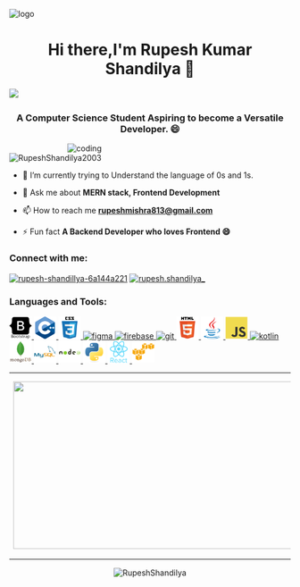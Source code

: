 ![logo](https://github.com/RupeshShandilya/RupeshShandilya/blob/main/bn.png)
<h1 align="center">Hi there,I'm Rupesh Kumar Shandilya 👋</h1>
<img src="https://user-images.githubusercontent.com/73097560/115834477-dbab4500-a447-11eb-908a-139a6edaec5c.gif">
<h3 align="center">A Computer Science Student Aspiring to become a Versatile Developer. 😄</h3>
<img align ="right" alt="coding" width="400" src="https://user-images.githubusercontent.com/55389276/140866485-8fb1c876-9a8f-4d6a-98dc-08c4981eaf70.gif">
<p align="left"> <img src="https://komarev.com/ghpvc/?username=RupeshShandilya2003&label=Profile%20views&color=0e75b6&style=flat" alt="RupeshShandilya2003" /> </p>

- 🌱 I’m currently trying to Understand the language of 0s and 1s.

- 💬 Ask me about **MERN stack, Frontend Development**

- 📫 How to reach me **rupeshmishra813@gmail.com**

- ⚡ Fun fact **A Backend Developer who loves Frontend 😄**

<h3 align="left">Connect with me:</h3>
<p align="left">
  
<a href="https://www.linkedin.com/in/rupesh-shandilya-04655a193/" target="_blank"><img align="center" src="https://cdn.jsdelivr.net/npm/simple-icons@v3/icons/linkedin.svg" alt="rupesh-shandillya-6a144a221" height="30" width="40" /></a>
<a href="https://www.instagram.com/rupesh.shandilya_/" target="_blank"><img align="center" src="https://cdn.jsdelivr.net/npm/simple-icons@v3/icons/instagram.svg" alt="rupesh.shandilya_" height="30" width="40" /></a>
</p>

<h3 align="left">Languages and Tools:</h3>
 <p align="left"> <a href="https://getbootstrap.com" target="_blank" rel="noreferrer"> <img
                src="https://raw.githubusercontent.com/devicons/devicon/master/icons/bootstrap/bootstrap-plain-wordmark.svg"
                alt="bootstrap" width="40" height="40" /> </a> <a href="https://www.w3schools.com/cpp/" target="_blank"
            rel="noreferrer"> 
            <img
                src="https://raw.githubusercontent.com/devicons/devicon/master/icons/cplusplus/cplusplus-original.svg"
                alt="cplusplus" width="40" height="40" /> </a> <a href="https://www.w3schools.com/css/" target="_blank"
            rel="noreferrer"> 
            <img
                src="https://raw.githubusercontent.com/devicons/devicon/master/icons/css3/css3-original-wordmark.svg"
                alt="css3" width="40" height="40" /> </a> <a href="https://www.figma.com/" target="_blank" rel="noreferrer"> <img
                src="https://www.vectorlogo.zone/logos/figma/figma-icon.svg" alt="figma" width="40" height="40" /> </a>
        <a href="https://firebase.google.com/" target="_blank" rel="noreferrer"> <img
                src="https://www.vectorlogo.zone/logos/firebase/firebase-icon.svg" alt="firebase" width="40"
                height="40" /> </a> <a href="https://git-scm.com/" target="_blank" rel="noreferrer"> <img
                src="https://www.vectorlogo.zone/logos/git-scm/git-scm-icon.svg" alt="git" width="40" height="40" />
        </a> <a href="https://www.w3.org/html/" target="_blank" rel="noreferrer"> <img
                src="https://raw.githubusercontent.com/devicons/devicon/master/icons/html5/html5-original-wordmark.svg"
                alt="html5" width="40" height="40" /> </a> <a href="https://www.java.com" target="_blank"
            rel="noreferrer"> <img
                src="https://raw.githubusercontent.com/devicons/devicon/master/icons/java/java-original.svg" alt="java"
                width="40" height="40" /> </a> <a href="https://developer.mozilla.org/en-US/docs/Web/JavaScript"
            target="_blank" rel="noreferrer"> <img
                src="https://raw.githubusercontent.com/devicons/devicon/master/icons/javascript/javascript-original.svg"
                alt="javascript" width="40" height="40" /> </a> <a href="https://kotlinlang.org" target="_blank"
            rel="noreferrer"> <img src="https://www.vectorlogo.zone/logos/kotlinlang/kotlinlang-icon.svg" alt="kotlin"
                width="40" height="40" /> </a> <a href="https://www.mongodb.com/" target="_blank" rel="noreferrer"> <img
                src="https://raw.githubusercontent.com/devicons/devicon/master/icons/mongodb/mongodb-original-wordmark.svg"
                alt="mongodb" width="40" height="40" /> </a> <a href="https://www.mysql.com/" target="_blank"
            rel="noreferrer"> <img
                src="https://raw.githubusercontent.com/devicons/devicon/master/icons/mysql/mysql-original-wordmark.svg"
                alt="mysql" width="40" height="40" /> </a> <a href="https://nodejs.org" target="_blank"
            rel="noreferrer"> <img
                src="https://raw.githubusercontent.com/devicons/devicon/master/icons/nodejs/nodejs-original-wordmark.svg"
                alt="nodejs" width="40" height="40" /> </a> <a href="https://www.python.org" target="_blank" rel="noreferrer"> <img
                src="https://raw.githubusercontent.com/devicons/devicon/master/icons/python/python-original.svg"
                alt="python" width="40" height="40" /> </a> <a href="https://reactjs.org/" target="_blank"
            rel="noreferrer"> <img
                src="https://raw.githubusercontent.com/devicons/devicon/master/icons/react/react-original-wordmark.svg"
                alt="react" width="40" height="40" /> </a>
                <a href="https://aws.amazon.com/organizations/"> <img src="https://raw.githubusercontent.com/devicons/devicon/master/icons/amazonwebservices/amazonwebservices-original.svg" alt="aws-img"
                width="40" height="40" /></a></p>
<table>
<tr>
  <td align="center">
  <p align="center">
  <a href="https://github.com/RupeshShandilya">
    <img align="center" height="300px" width="600" src="https://github-readme-streak-stats.herokuapp.com/?user=RupeshShandilya&"/>
  </a>
  </td>
  <td align="center">
  <a href="https://github.com/RupeshShandilya2003">
  <img align="center" height="200px" width="600" src="https://github-readme-stats.vercel.app/api?username=RupeshShandilya&show_icons=true&locale=en" />
  </a>
  </td>
</p>
</details>
</table>
<p align="center"><img align="center" src="https://github-readme-stats.vercel.app/api/top-langs?username=RupeshShandilya&show_icons=true&locale=en&layout=compact" alt="RupeshShandilya" /></p>


